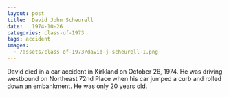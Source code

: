 ```yaml
---
layout: post
title:  David John Scheurell
date:   1974-10-26
categories: class-of-1973
tags: accident
images:
  - /assets/class-of-1973/david-j-scheurell-1.png
---
```

David died in a car accident in Kirkland on October 26, 1974.  He was driving westbound on Northeast 72nd Place when his car jumped a curb and rolled down an embankment.  He was only 20 years old. 
